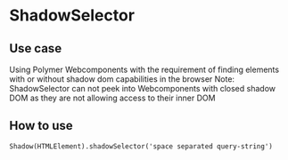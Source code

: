 # ShadowSelector

## Use case
Using Polymer Webcomponents with the requirement of finding elements with or without shadow dom capabilities in the browser
Note: ShadowSelector can not peek into Webcomponents with closed shadow DOM as they are not allowing access to their inner DOM

## How to use
```
Shadow(HTMLElement).shadowSelector('space separated query-string')
```
